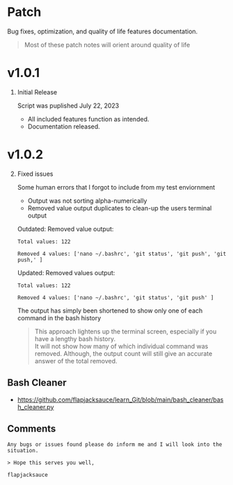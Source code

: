 # Patch 

Bug fixes, optimization, and quality of life features documentation.

> Most of these patch notes will orient around quality of life

# v1.0.1

1. Initial Release
	
    Script was puplished July 22, 2023
    * All included features function as intended.
    * Documentation released.  
	
# v1.0.2

2. Fixed issues

    Some human errors that I forgot to include from my test enviornment
    * Output was not sorting alpha-numerically  
    * Removed value output duplicates to clean-up the users terminal output  
	
    Outdated: Removed value output:
	
    ```
    Total values: 122

    Removed 4 values: ['nano ~/.bashrc', 'git status', 'git push', 'git push,' ]
    ```
	
    Updated: Removed values output:
	
    ```
    Total values: 122

    Removed 4 values: ['nano ~/.bashrc', 'git status', 'git push' ]
    ```  
	
    The output has simply been shortened to show only one of each command in the bash history
	
    > This approach lightens up the terminal screen, especially if you have a lengthy bash history.  
    > It will not show how many of which individual command was removed.
    > Although, the output count will still give an accurate answer of the total removed.
	
	
## Bash Cleaner

* https://github.com/flapjacksauce/learn_Git/blob/main/bash_cleaner/bash_cleaner.py

	
## Comments

	Any bugs or issues found please do inform me and I will look into the situation.
	
	> Hope this serves you well,
	
	flapjacksauce